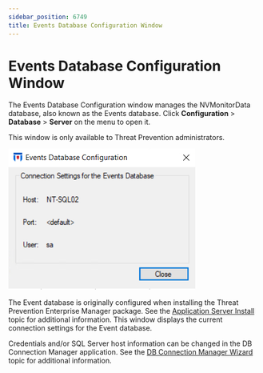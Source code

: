```yaml
---
sidebar_position: 6749
title: Events Database Configuration Window
---
```


# Events Database Configuration Window

The Events Database Configuration window manages the NVMonitorData database, also known as the Events database. Click **Configuration** > **Database** > **Server** on the menu to open it.

This window is only available to Threat Prevention administrators.

![Events Database Configuration Window](../../../../../../static/images/ThreatPrevention_7.5/Content/Resources/Images/ThreatPrevention/Configuration/EventsDatabaseConfig.png "Events Database Configuration Window")

The Event database is originally configured when installing the Threat Prevention Enterprise Manager package. See the [Application Server Install](../../Install/Application "Application Server Install") topic for additional information. This window displays the current connection settings for the Event database.

Credentials and/or SQL Server host information can be changed in the DB Connection Manager application. See the [DB Connection Manager Wizard](../../Install/DBConnectionManager "DB Connection Manager Wizard") topic for additional information.